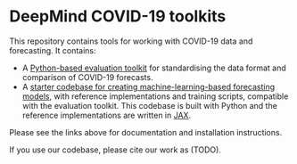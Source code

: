 # DeepMind COVID-19 toolkits

This repository contains tools for working with COVID-19 data and forecasting.
It contains:

*   A [Python-based evaluation toolkit] for standardising the data format and
    comparison of COVID-19 forecasts.
*   A [starter codebase for creating machine-learning-based forecasting models],
    with reference implementations and training scripts, compatible with the
    evaluation toolkit. This codebase is built with Python and the reference
    implementations are written in [JAX].

Please see the links above for documentation and installation instructions.

If you use our codebase, please cite our work as (TODO).

[JAX]: https://github.com/google/jax
[Python-based evaluation toolkit]: evaluation/README.md
[starter codebase for creating machine-learning-based forecasting models]: modelling/README.md
